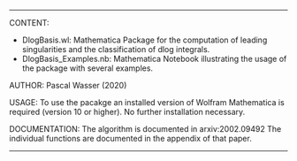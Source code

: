 ****************************************************************
CONTENT:
- DlogBasis.wl: Mathematica Package for the computation of 
leading singularities and the classification of dlog integrals.
- DlogBasis_Examples.nb: Mathematica Notebook illustrating
the usage of the package with several examples.

AUTHOR: 
Pascal Wasser (2020)

USAGE:
To use the pacakge an installed version of Wolfram Mathematica 
is required (version 10 or higher).
No further installation necessary.

DOCUMENTATION:
The algorithm is documented in 
arxiv:2002.09492
The individual functions are documented in the appendix of that
paper.
****************************************************************
